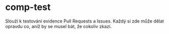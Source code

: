 # comp-test
Slouží k testování evidence Pull Requests a Issues. Každý si zde může dělat opravdu co, aniž by se musel bát, že cokoliv zkazí.
